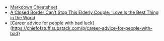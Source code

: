 - [Markdown Cheatsheet](https://github.com/adam-p/markdown-here/wiki/Markdown-Cheatsheet)
- [A Closed Border Can’t Stop This Elderly Couple: ‘Love Is the Best Thing in the World](https://www.nytimes.com/2020/04/22/world/europe/coronavirus-denmark-germany-border.html?action=click&module=Top%20Stories&pgtype=Homepage)
- [Career advice for people with bad luck](https://chiefofstuff.substack.com/p/career-advice-for-people-with-bad}
